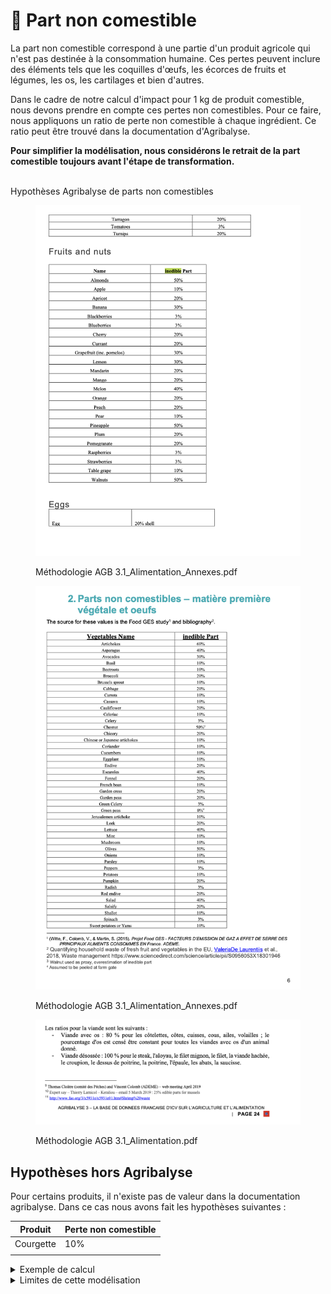 # 🥑 Part non comestible

La part non comestible correspond à une partie d'un produit agricole qui n'est pas destinée à la consommation humaine. Ces pertes peuvent inclure des éléments tels que les coquilles d'œufs, les écorces de fruits et légumes, les os, les cartilages et bien d'autres.

Dans le cadre de notre calcul d'impact pour 1 kg de produit comestible, nous devons prendre en compte ces pertes non comestibles. Pour ce faire, nous appliquons un ratio de perte non comestible à chaque ingrédient. Ce ratio peut être trouvé dans la documentation d'Agribalyse.

**Pour simplifier la modélisation, nous considérons le retrait de la part comestible toujours avant l'étape de transformation.**

\
Hypothèses Agribalyse de parts non comestibles&#x20;

<div>

<figure><img src="../.gitbook/assets/Screenshot 2023-04-20 at 17.31.27.png" alt=""><figcaption><p>Méthodologie AGB 3.1_Alimentation_Annexes.pdf</p></figcaption></figure>

 

<figure><img src="../.gitbook/assets/Screenshot 2023-04-20 at 17.31.21 (1).png" alt=""><figcaption><p>Méthodologie AGB 3.1_Alimentation_Annexes.pdf</p></figcaption></figure>

 

<figure><img src="../.gitbook/assets/Screenshot 2023-04-20 at 17.28.24 (1).png" alt=""><figcaption><p>Méthodologie AGB 3.1_Alimentation.pdf</p></figcaption></figure>

</div>

## Hypothèses hors Agribalyse

Pour certains produits, il n'existe pas de valeur dans la documentation agribalyse. Dans ce cas nous avons fait les hypothèses suivantes :&#x20;

| Produit   | Perte non comestible |
| --------- | -------------------- |
| Courgette | 10%                  |
|           |                      |

<details>

<summary>Exemple de calcul</summary>

Prenons l'exemple d'un carrot cake avec les ingrédients suivants&#x20;

* oeuf, 120g
* blé tendre, 140g
* lait, 60g
* carotte, 225g&#x20;

Soit un poids total de : 545g

Alors on aura en sortie de l'étape d'ingrédients :

* oeuf, pnc (part non comestible) = 20%,  120g  -> 120 \* (1-0.2) = 96 g d'oeuf comestible
* blé tendre, pnc = 0%, 140g  -> 140\*(1-0) = 140 g de blé tendre comestible
* lait, pnc = 0%, 60g -> 60\*(1-0) = 60 g de lait comestible
* carotte, pnc = 10%, 225g -> 225\*(1-0.1) = 202.5g de carotte comestible

Le poids total comestible est donc de : **498.5g**.

Etant donné que l'on cuit notre gateau, il faut ensuite appliquer le ratio cru-cuit (rcc)

* oeuf,  rcc (ratio cru-cuit) = 0.974,  96g  -> 96 \* 0.974 = 93.5 g d'oeuf&#x20;
* blé tendre, rcc = 2.259, 140g  -> 140\*2.259 = 316.26 g de blé tendre
* lait, rcc = 1, 60g -> 60\*1 = 60 g de lait
* carotte, rcc =, 202.5 -> 202.5\*0.856 = 173.34g de carotte

Le poids total après cuisson est donc de : **643.1g**.

</details>

<details>

<summary>Limites de cette modélisation</summary>

Dans le cas d'une recette mono-ingrédient, par exemple des moules, le retrait de la part non comestible a en réalité lieu chez le consommateur. Prenons le cas d'1 kg de moules dont seulement 50% sont comestibles. Nous allons calculer le transport pour seulement 0.5 kg de moules, alors qu'en réalité 1 kg sont transportés et réfrigérés. Nous allons donc sous-estimer l'impact du transport et de la réfrigération. Cependant, l'impact de la réfrigération et du transport étant généralement inférieur à 5% de l'impact total, cette approximation a peu d'impact sur le score total

</details>

